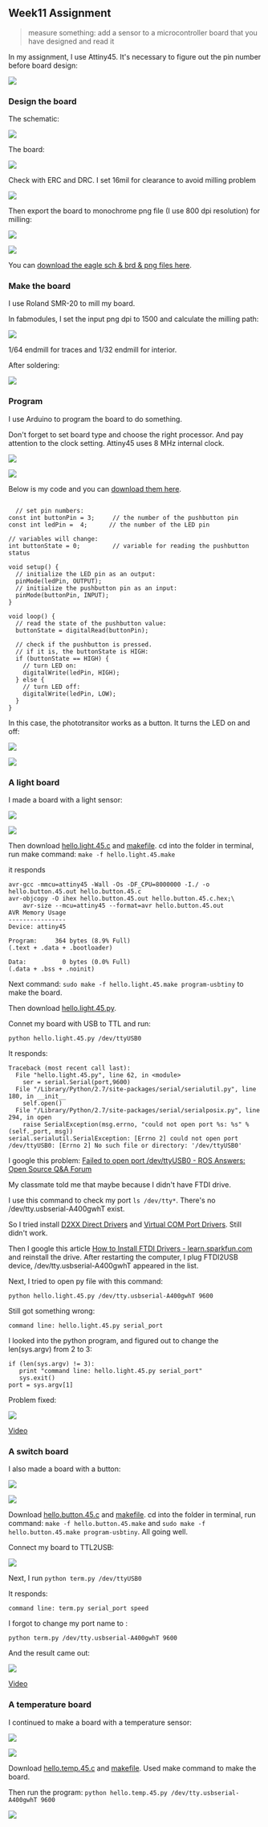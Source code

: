 ## Week11 Assignment

> measure something: add a sensor to a microcontroller board that you have designed and read it

In my assignment, I use Attiny45. It's necessary to figure out the pin number before board design:

![](http://7xjpra.com1.z0.glb.clouddn.com/attiny45.jpg)

### Design the board

The schematic:

![](http://7xjpra.com1.z0.glb.clouddn.com/week11-eagle-sch.png)

The board:

![](http://7xjpra.com1.z0.glb.clouddn.com/week11-eagle-brd.png)

Check with ERC and DRC. I set 16mil for clearance to avoid milling problem

![](http://7xjpra.com1.z0.glb.clouddn.com/setDRCclearance.png)

Then export the board to monochrome png file (I use 800 dpi resolution) for milling:

![](http://7xjpra.com1.z0.glb.clouddn.com/input-trace.png)

![](http://7xjpra.com1.z0.glb.clouddn.com/input-outline.png)

You can [download the eagle sch & brd & png files here]().

### Make the board


I use Roland SMR-20 to mill my board.

In fabmodules, I set the input png dpi to 1500 and calculate the milling path:

![](http://7xjpra.com1.z0.glb.clouddn.com/week11-fabmodule.png)

1/64 endmill for traces and 1/32 endmill for interior.

After soldering:

![](http://7xjpra.com1.z0.glb.clouddn.com/wee11-board.jpeg)

### Program

I use Arduino to program the board to do something.

Don't forget to set board type and choose the right processor. And pay attention to the clock setting. Attiny45 uses 8 MHz internal clock.

![](http://7xjpra.com1.z0.glb.clouddn.com/arduinosetting8m.png)

![](http://7xjpra.com1.z0.glb.clouddn.com/week11-arduino.png)

Below is my code and you can [download them here]().

```

  // set pin numbers:
const int buttonPin = 3;     // the number of the pushbutton pin
const int ledPin =  4;      // the number of the LED pin

// variables will change:
int buttonState = 0;         // variable for reading the pushbutton status

void setup() {
  // initialize the LED pin as an output:
  pinMode(ledPin, OUTPUT);
  // initialize the pushbutton pin as an input:
  pinMode(buttonPin, INPUT);
}

void loop() {
  // read the state of the pushbutton value:
  buttonState = digitalRead(buttonPin);

  // check if the pushbutton is pressed.
  // if it is, the buttonState is HIGH:
  if (buttonState == HIGH) {
    // turn LED on:
    digitalWrite(ledPin, HIGH);
  } else {
    // turn LED off:
    digitalWrite(ledPin, LOW);
  }
}
```

In this case, the phototransitor works as a button. It turns the LED on and off:

![](http://7xjpra.com1.z0.glb.clouddn.com/week11-on.jpeg)

![](http://7xjpra.com1.z0.glb.clouddn.com/week11-off.jpeg)

### A light board

I made a board with a light sensor:

![](http://7xjpra.com1.z0.glb.clouddn.com/hello.light.45.png)

![](http://7xjpra.com1.z0.glb.clouddn.com/week11mylightboard.jpeg)

Then download [hello.light.45.c](http://academy.cba.mit.edu/classes/input_devices/light/hello.light.45.c) and [makefile](http://academy.cba.mit.edu/classes/input_devices/light/hello.light.45.make). cd into the folder in terminal, run make command: ``make -f hello.light.45.make``


it responds

```
avr-gcc -mmcu=attiny45 -Wall -Os -DF_CPU=8000000 -I./ -o hello.button.45.out hello.button.45.c
avr-objcopy -O ihex hello.button.45.out hello.button.45.c.hex;\
	avr-size --mcu=attiny45 --format=avr hello.button.45.out
AVR Memory Usage
----------------
Device: attiny45

Program:     364 bytes (8.9% Full)
(.text + .data + .bootloader)

Data:          0 bytes (0.0% Full)
(.data + .bss + .noinit)
```

Next command: ``sudo make -f hello.light.45.make program-usbtiny`` to make the board.

Then download [hello.light.45.py](http://academy.cba.mit.edu/classes/input_devices/light/hello.light.45.py).

Connet my board with USB to TTL and run:

``python hello.light.45.py /dev/ttyUSB0``

It responds:

```
Traceback (most recent call last):
  File "hello.light.45.py", line 62, in <module>
    ser = serial.Serial(port,9600)
  File "/Library/Python/2.7/site-packages/serial/serialutil.py", line 180, in __init__
    self.open()
  File "/Library/Python/2.7/site-packages/serial/serialposix.py", line 294, in open
    raise SerialException(msg.errno, "could not open port %s: %s" % (self._port, msg))
serial.serialutil.SerialException: [Errno 2] could not open port /dev/ttyUSB0: [Errno 2] No such file or directory: '/dev/ttyUSB0'
```

I google this problem: [Failed to open port /dev/ttyUSB0 - ROS Answers: Open Source Q&A Forum](http://answers.ros.org/question/41275/failed-to-open-port-devttyusb0/)

My classmate told me that maybe because I didn't have FTDI drive. 

I use this command to check my port ``ls /dev/tty*``. There's no /dev/tty.usbserial-A400gwhT exist.

So I tried install [D2XX Direct Drivers](http://www.ftdichip.com/Drivers/D2XX.htm) and [Virtual COM Port Drivers](http://www.ftdichip.com/Drivers/VCP.htm). Still didn't work.

Then I google this article [How to Install FTDI Drivers - learn.sparkfun.com](https://learn.sparkfun.com/tutorials/how-to-install-ftdi-drivers/all#mac) and reinstall the drive. After restarting the computer, I plug FTDI2USB device,  /dev/tty.usbserial-A400gwhT appeared in the list.

Next, I tried to open py file with this command:

``python hello.light.45.py /dev/tty.usbserial-A400gwhT 9600``

Still got something wrong:

``command line: hello.light.45.py serial_port``

I looked into the python program, and figured out to change the len(sys.argv) from 2 to 3:

```
if (len(sys.argv) != 3):
   print "command line: hello.light.45.py serial_port"
   sys.exit()
port = sys.argv[1]
```
Problem fixed:

![](http://7xjpra.com1.z0.glb.clouddn.com/WeChat_1464706293.jpeg)

[Video](https://youtu.be/GiuYhmkRabA)

### A switch board

I also made a board with a button:

![](http://7xjpra.com1.z0.glb.clouddn.com/hello.button.45.png)

![](http://7xjpra.com1.z0.glb.clouddn.com/week11myswitchboard.jpeg)

Download [hello.button.45.c](http://academy.cba.mit.edu/classes/input_devices/button/hello.button.45.c) and [makefile](http://academy.cba.mit.edu/classes/input_devices/button/hello.button.45.make). cd into the folder in terminal, run command: ``make -f hello.button.45.make`` and ``sudo make -f hello.button.45.make program-usbtiny``. All going well.

Connect my board to TTL2USB:

![](http://7xjpra.com1.z0.glb.clouddn.com/WeChat_1464706284.jpeg)

Next, I run ``python term.py /dev/ttyUSB0``

It responds:

``command line: term.py serial_port speed``

I forgot to change my port name to :

``python term.py /dev/tty.usbserial-A400gwhT 9600``

And the result came out:

![](http://7xjpra.com1.z0.glb.clouddn.com/WeChat_1464706285.jpeg)

[Video](https://youtu.be/WI6ty3sx18U)

### A temperature board

I continued to make a board with a temperature sensor:

![](http://7xjpra.com1.z0.glb.clouddn.com/hello.temp.45.png)

![](http://7xjpra.com1.z0.glb.clouddn.com/week11mytempboard.jpeg)

Download [hello.temp.45.c](http://academy.cba.mit.edu/classes/input_devices/temp/hello.temp.45.c) and [makefile](http://academy.cba.mit.edu/classes/input_devices/temp/hello.temp.45.make). Used make command to make the board.

Then run the program: ``python hello.temp.45.py /dev/tty.usbserial-A400gwhT 9600``

![](http://7xjpra.com1.z0.glb.clouddn.com/WeChat_1464706291.jpeg)